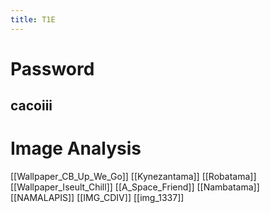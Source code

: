 ```yaml
---
title: T1E
---
```

# Password
## cacoiii

# Image Analysis
[[Wallpaper_CB_Up_We_Go]]
[[Kynezantama]]
[[Robatama]]
[[Wallpaper_Iseult_Chill]]
[[A_Space_Friend]]
[[Nambatama]]
[[NAMALAPIS]]
[[IMG_CDIV]]
[[img_1337]]